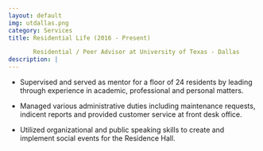 ```yaml
---
layout: default
img: utdallas.png
category: Services
title: Residential Life (2016 - Present)  

       Residential / Peer Advisor at University of Texas - Dallas
description: |
---
```

* Supervised and served as mentor for a floor of 24 residents by leading through experience in academic, professional and personal matters.

* Managed various administrative duties including maintenance requests, indicent reports and provided customer service at front desk office.

* Utilized organizational and public speaking skills to create and implement social events for the Residence Hall. 
